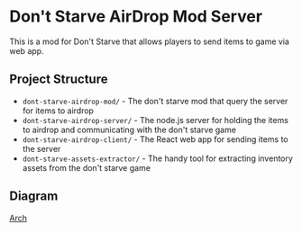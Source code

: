 # Don't Starve AirDrop Mod Server

This is a mod for Don't Starve that allows players to send items to game via web app.

## Project Structure

- `dont-starve-airdrop-mod/` - The don't starve mod that query the server for items to airdrop
- `dont-starve-airdrop-server/` - The node.js server for holding the items to airdrop and communicating with the don't starve game
- `dont-starve-airdrop-client/` - The React web app for sending items to the server
- `dont-starve-assets-extractor/` - The handy tool for extracting inventory assets from the don't starve game

## Diagram

[Arch](./docs/arch.png)
